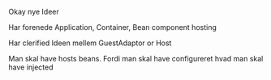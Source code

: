 Okay nye Ideer

Har forenede Application, Container, Bean component hosting

Har clerified Ideen mellem GuestAdaptor or Host
  
Man skal have hosts beans. Fordi man skal have configureret hvad man skal have injected